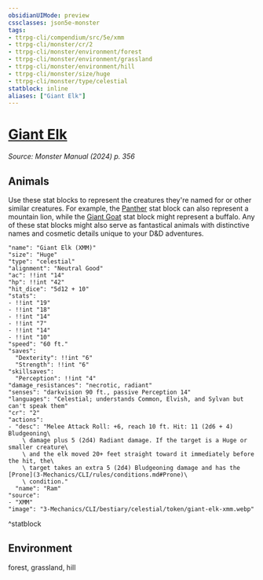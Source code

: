 ```yaml
---
obsidianUIMode: preview
cssclasses: json5e-monster
tags:
- ttrpg-cli/compendium/src/5e/xmm
- ttrpg-cli/monster/cr/2
- ttrpg-cli/monster/environment/forest
- ttrpg-cli/monster/environment/grassland
- ttrpg-cli/monster/environment/hill
- ttrpg-cli/monster/size/huge
- ttrpg-cli/monster/type/celestial
statblock: inline
aliases: ["Giant Elk"]
---
```

# [Giant Elk](3-Mechanics\CLI\bestiary\celestial/giant-elk-xmm.md)
*Source: Monster Manual (2024) p. 356*  

## Animals

Use these stat blocks to represent the creatures they're named for or other similar creatures. For example, the [Panther](3-Mechanics/CLI/bestiary/beast/panther-xmm.md) stat block can also represent a mountain lion, while the [Giant Goat](3-Mechanics/CLI/bestiary/beast/giant-goat-xmm.md) stat block might represent a buffalo. Any of these stat blocks might also serve as fantastical animals with distinctive names and cosmetic details unique to your D&D adventures.

```statblock
"name": "Giant Elk (XMM)"
"size": "Huge"
"type": "celestial"
"alignment": "Neutral Good"
"ac": !!int "14"
"hp": !!int "42"
"hit_dice": "5d12 + 10"
"stats":
- !!int "19"
- !!int "18"
- !!int "14"
- !!int "7"
- !!int "14"
- !!int "10"
"speed": "60 ft."
"saves":
  "Dexterity": !!int "6"
  "Strength": !!int "6"
"skillsaves":
  "Perception": !!int "4"
"damage_resistances": "necrotic, radiant"
"senses": "darkvision 90 ft., passive Perception 14"
"languages": "Celestial; understands Common, Elvish, and Sylvan but can't speak them"
"cr": "2"
"actions":
- "desc": "Melee Attack Roll: +6, reach 10 ft. Hit: 11 (2d6 + 4) Bludgeoning\
    \ damage plus 5 (2d4) Radiant damage. If the target is a Huge or smaller creature\
    \ and the elk moved 20+ feet straight toward it immediately before the hit, the\
    \ target takes an extra 5 (2d4) Bludgeoning damage and has the [Prone](3-Mechanics/CLI/rules/conditions.md#Prone)\
    \ condition."
  "name": "Ram"
"source":
- "XMM"
"image": "3-Mechanics/CLI/bestiary/celestial/token/giant-elk-xmm.webp"
```
^statblock

## Environment

forest, grassland, hill
